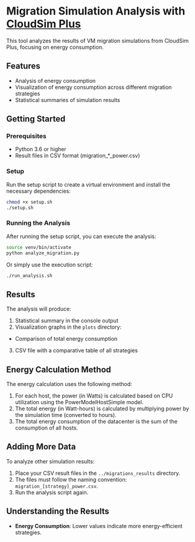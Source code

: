 # Migration Simulation Analysis with [CloudSim Plus](https://cloudsimplus.org/)

This tool analyzes the results of VM migration simulations from CloudSim Plus, focusing on energy consumption.

## Features

- Analysis of energy consumption
- Visualization of energy consumption across different migration strategies
- Statistical summaries of simulation results

## Getting Started

### Prerequisites

- Python 3.6 or higher
- Result files in CSV format (migration_*_power.csv)

### Setup

Run the setup script to create a virtual environment and install the necessary dependencies:

```bash
chmod +x setup.sh
./setup.sh
```

### Running the Analysis

After running the setup script, you can execute the analysis:

```bash
source venv/bin/activate
python analyze_migration.py
```

Or simply use the execution script:

```bash
./run_analysis.sh
```

## Results

The analysis will produce:

1. Statistical summary in the console output
2. Visualization graphs in the `plots` directory:
  - Comparison of total energy consumption
3. CSV file with a comparative table of all strategies

## Energy Calculation Method

The energy calculation uses the following method:

1. For each host, the power (in Watts) is calculated based on CPU utilization using the PowerModelHostSimple model.
2. The total energy (in Watt-hours) is calculated by multiplying power by the simulation time (converted to hours).
3. The total energy consumption of the datacenter is the sum of the consumption of all hosts.

## Adding More Data

To analyze other simulation results:

1. Place your CSV result files in the `../migrations_results` directory.
2. The files must follow the naming convention: `migration_[strategy]_power.csv`.
3. Run the analysis script again.

## Understanding the Results

- **Energy Consumption**: Lower values indicate more energy-efficient strategies.

